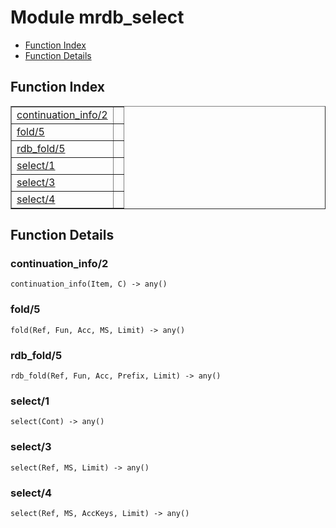 

# Module mrdb_select #
* [Function Index](#index)
* [Function Details](#functions)

<a name="index"></a>

## Function Index ##


<table width="100%" border="1" cellspacing="0" cellpadding="2" summary="function index"><tr><td valign="top"><a href="#continuation_info-2">continuation_info/2</a></td><td></td></tr><tr><td valign="top"><a href="#fold-5">fold/5</a></td><td></td></tr><tr><td valign="top"><a href="#rdb_fold-5">rdb_fold/5</a></td><td></td></tr><tr><td valign="top"><a href="#select-1">select/1</a></td><td></td></tr><tr><td valign="top"><a href="#select-3">select/3</a></td><td></td></tr><tr><td valign="top"><a href="#select-4">select/4</a></td><td></td></tr></table>


<a name="functions"></a>

## Function Details ##

<a name="continuation_info-2"></a>

### continuation_info/2 ###

`continuation_info(Item, C) -> any()`

<a name="fold-5"></a>

### fold/5 ###

`fold(Ref, Fun, Acc, MS, Limit) -> any()`

<a name="rdb_fold-5"></a>

### rdb_fold/5 ###

`rdb_fold(Ref, Fun, Acc, Prefix, Limit) -> any()`

<a name="select-1"></a>

### select/1 ###

`select(Cont) -> any()`

<a name="select-3"></a>

### select/3 ###

`select(Ref, MS, Limit) -> any()`

<a name="select-4"></a>

### select/4 ###

`select(Ref, MS, AccKeys, Limit) -> any()`

